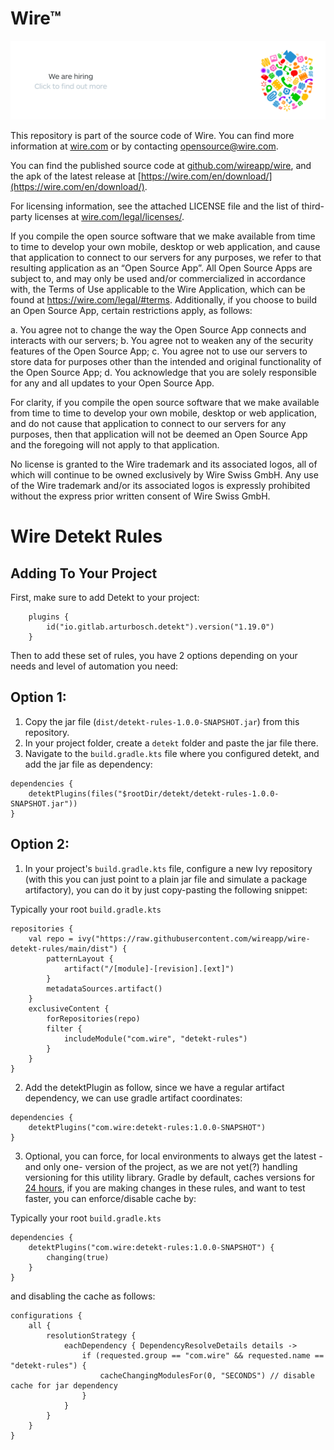 # Wire™

[![Wire logo](https://github.com/wireapp/wire/blob/master/assets/header-small.png?raw=true)](https://wire.com/jobs/)

This repository is part of the source code of Wire. You can find more information at [wire.com](https://wire.com) or by contacting opensource@wire.com.

You can find the published source code at [github.com/wireapp/wire](https://github.com/wireapp/wire), and the apk of the latest release at [https://wire.com/en/download/](https://wire.com/en/download/).

For licensing information, see the attached LICENSE file and the list of third-party licenses at [wire.com/legal/licenses/](https://wire.com/legal/licenses/).

If you compile the open source software that we make available from time to time to develop your own mobile, desktop or web application, and cause that application to connect to our servers for any purposes, we refer to that resulting application as an “Open Source App”.  All Open Source Apps are subject to, and may only be used and/or commercialized in accordance with, the Terms of Use applicable to the Wire Application, which can be found at https://wire.com/legal/#terms.  Additionally, if you choose to build an Open Source App, certain restrictions apply, as follows:

a. You agree not to change the way the Open Source App connects and interacts with our servers; b. You agree not to weaken any of the security features of the Open Source App; c. You agree not to use our servers to store data for purposes other than the intended and original functionality of the Open Source App; d. You acknowledge that you are solely responsible for any and all updates to your Open Source App.

For clarity, if you compile the open source software that we make available from time to time to develop your own mobile, desktop or web application, and do not cause that application to connect to our servers for any purposes, then that application will not be deemed an Open Source App and the foregoing will not apply to that application.

No license is granted to the Wire trademark and its associated logos, all of which will continue to be owned exclusively by Wire Swiss GmbH. Any use of the Wire trademark and/or its associated logos is expressly prohibited without the express prior written consent of Wire Swiss GmbH.

# Wire Detekt Rules

## Adding To Your Project

First, make sure to add Detekt to your project:

```
    plugins {
        id("io.gitlab.arturbosch.detekt").version("1.19.0")
    }
```
 
Then to add these set of rules, you have 2 options depending on your needs and level of automation you need:

## Option 1:

1. Copy the jar file (`dist/detekt-rules-1.0.0-SNAPSHOT.jar`) from this repository.
2. In your project folder, create a `detekt` folder and paste the jar file there.
3. Navigate to the `build.gradle.kts` file where you configured detekt, and add the jar file as dependency:

```
dependencies {
    detektPlugins(files("$rootDir/detekt/detekt-rules-1.0.0-SNAPSHOT.jar"))
}
```

## Option 2:

1. In your project's `build.gradle.kts` file, configure a new Ivy repository (with this you can just point to a plain jar file and simulate a package artifactory), you can do it by just copy-pasting the following snippet:

Typically your root `build.gradle.kts`
```
repositories {
    val repo = ivy("https://raw.githubusercontent.com/wireapp/wire-detekt-rules/main/dist") {
        patternLayout {
            artifact("/[module]-[revision].[ext]")
        }
        metadataSources.artifact()
    }
    exclusiveContent {
        forRepositories(repo)
        filter {
            includeModule("com.wire", "detekt-rules")
        }
    }
}
```

2. Add the detektPlugin as follow, since we have a regular artifact dependency, we can use gradle artifact coordinates:

```
dependencies {
    detektPlugins("com.wire:detekt-rules:1.0.0-SNAPSHOT")
}
```

3. Optional, you can force, for local environments to always get the latest -and only one- version of the project, as we are not yet(?) handling versioning for this utility library. Gradle by default, caches versions for [24 hours](https://docs.gradle.org/current/userguide/dynamic_versions.html#sec:controlling_dependency_caching_programmatically), if you are making changes in these rules, and want to test faster, you can enforce/disable cache by:

Typically your root `build.gradle.kts`
```
dependencies {
    detektPlugins("com.wire:detekt-rules:1.0.0-SNAPSHOT") {
        changing(true) 
    }
}
```

and disabling the cache as follows:

```
configurations {
    all {
        resolutionStrategy {
            eachDependency { DependencyResolveDetails details ->
                if (requested.group == "com.wire" && requested.name == "detekt-rules") {
                    cacheChangingModulesFor(0, "SECONDS") // disable cache for jar dependency
                }
            }
        }
    }
}
```
